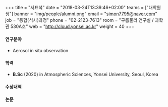 +++
title = "서표석"
date = "2018-03-24T13:39:46+02:00"
teams = ["대학원생"]
banner = "img/people/alumni.png"
email = "simon7795@naver.com"
job = "통합(석사)과정"
phone = "02-2123-7613"
room = "구름물리 연구실 / 과학관 530A호"
web = "http://cloud.yonsei.ac.kr"
weight = 40
+++

#### 연구분야
+ Aerosol in situ observation


#### 학력
 + **B.Sc** (2020) in Atmospheric Sciences, Yonsei University, Seoul, Korea

#### 수상내역

#### 논문
